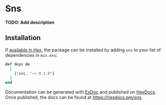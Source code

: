 # Sns

**TODO: Add description**

## Installation

If [available in Hex](https://hex.pm/docs/publish), the package can be installed
by adding `sns` to your list of dependencies in `mix.exs`:

```elixir
def deps do
  [
    {:sns, "~> 0.1.0"}
  ]
end
```

Documentation can be generated with [ExDoc](https://github.com/elixir-lang/ex_doc)
and published on [HexDocs](https://hexdocs.pm). Once published, the docs can
be found at <https://hexdocs.pm/sns>.

